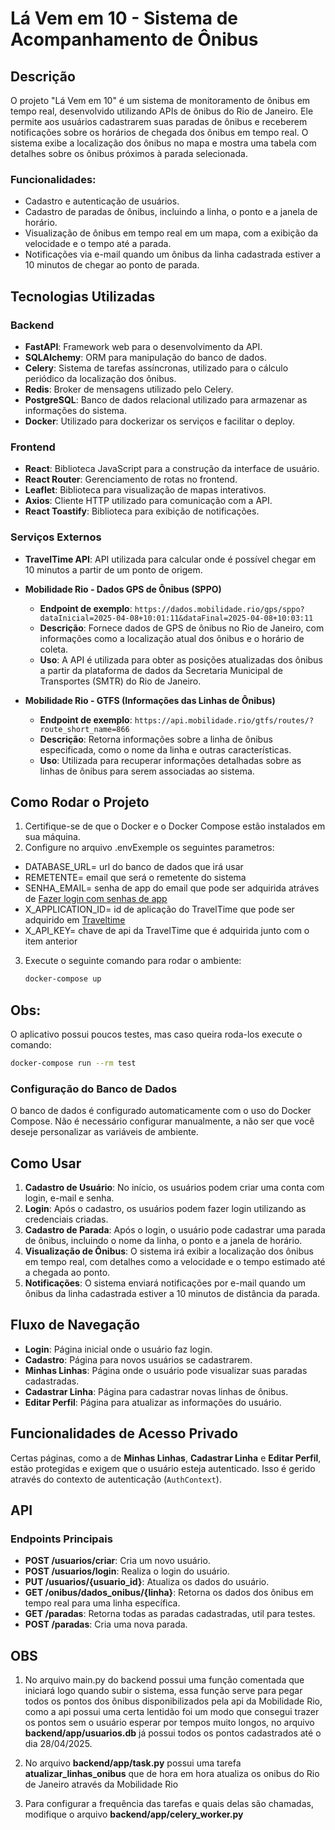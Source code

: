 

# Lá Vem em 10 - Sistema de Acompanhamento de Ônibus

## Descrição

O projeto "Lá Vem em 10" é um sistema de monitoramento de ônibus em tempo real, desenvolvido utilizando APIs de ônibus do Rio de Janeiro. Ele permite aos usuários cadastrarem suas paradas de ônibus e receberem notificações sobre os horários de chegada dos ônibus em tempo real. O sistema exibe a localização dos ônibus no mapa e mostra uma tabela com detalhes sobre os ônibus próximos à parada selecionada.

### Funcionalidades:
- Cadastro e autenticação de usuários.
- Cadastro de paradas de ônibus, incluindo a linha, o ponto e a janela de horário.
- Visualização de ônibus em tempo real em um mapa, com a exibição da velocidade e o tempo até a parada.
- Notificações via e-mail quando um ônibus da linha cadastrada estiver a 10 minutos de chegar ao ponto de parada.

## Tecnologias Utilizadas

### Backend
- **FastAPI**: Framework web para o desenvolvimento da API.
- **SQLAlchemy**: ORM para manipulação do banco de dados.
- **Celery**: Sistema de tarefas assíncronas, utilizado para o cálculo periódico da localização dos ônibus.
- **Redis**: Broker de mensagens utilizado pelo Celery.
- **PostgreSQL**: Banco de dados relacional utilizado para armazenar as informações do sistema.
- **Docker**: Utilizado para dockerizar os serviços e facilitar o deploy.

### Frontend
- **React**: Biblioteca JavaScript para a construção da interface de usuário.
- **React Router**: Gerenciamento de rotas no frontend.
- **Leaflet**: Biblioteca para visualização de mapas interativos.
- **Axios**: Cliente HTTP utilizado para comunicação com a API.
- **React Toastify**: Biblioteca para exibição de notificações.

### Serviços Externos
- **TravelTime API**: API utilizada para calcular onde é possível chegar em 10 minutos a partir de um ponto de origem.
  
- **Mobilidade Rio - Dados GPS de Ônibus (SPPO)**
   - **Endpoint de exemplo**: `https://dados.mobilidade.rio/gps/sppo?dataInicial=2025-04-08+10:01:11&dataFinal=2025-04-08+10:03:11`
   - **Descrição**: Fornece dados de GPS de ônibus no Rio de Janeiro, com informações como a localização atual dos ônibus e o horário de coleta.
   - **Uso**: A API é utilizada para obter as posições atualizadas dos ônibus a partir da plataforma de dados da Secretaria Municipal de Transportes (SMTR) do Rio de Janeiro.

- **Mobilidade Rio - GTFS (Informações das Linhas de Ônibus)**
   - **Endpoint de exemplo**: `https://api.mobilidade.rio/gtfs/routes/?route_short_name=866`
   - **Descrição**: Retorna informações sobre a linha de ônibus especificada, como o nome da linha e outras características.
   - **Uso**: Utilizada para recuperar informações detalhadas sobre as linhas de ônibus para serem associadas ao sistema.

## Como Rodar o Projeto

1. Certifique-se de que o Docker e o Docker Compose estão instalados em sua máquina.
2. Configure no arquivo .envExemple os seguintes parametros:
  - DATABASE_URL= url do banco de dados que irá usar  
  - REMETENTE= email que será o remetente do sistema
  - SENHA_EMAIL= senha de app do email que pode ser adquirida atráves de [Fazer login com senhas de app](https://support.google.com/accounts/answer/185833?hl=pt-BR&authuser=3)
  - X_APPLICATION_ID= id de aplicação do TravelTime que pode ser adquirido em [Traveltime](https://account.traveltime.com/)
  - X_API_KEY= chave de api da TravelTime que é adquirida junto com o item anterior

3. Execute o seguinte comando para rodar o ambiente:
   ```bash
   docker-compose up

## Obs:
  O aplicativo possui poucos testes, mas caso queira roda-los execute o comando:
   ```bash
   docker-compose run --rm test
   ```



### Configuração do Banco de Dados
O banco de dados é configurado automaticamente com o uso do Docker Compose. Não é necessário configurar manualmente, a não ser que você deseje personalizar as variáveis de ambiente.

## Como Usar
1. **Cadastro de Usuário**: No início, os usuários podem criar uma conta com login, e-mail e senha.
2. **Login**: Após o cadastro, os usuários podem fazer login utilizando as credenciais criadas.
3. **Cadastro de Parada**: Após o login, o usuário pode cadastrar uma parada de ônibus, incluindo o nome da linha, o ponto e a janela de horário.
4. **Visualização de Ônibus**: O sistema irá exibir a localização dos ônibus em tempo real, com detalhes como a velocidade e o tempo estimado até a chegada ao ponto.
5. **Notificações**: O sistema enviará notificações por e-mail quando um ônibus da linha cadastrada estiver a 10 minutos de distância da parada.

## Fluxo de Navegação
- **Login**: Página inicial onde o usuário faz login.
- **Cadastro**: Página para novos usuários se cadastrarem.
- **Minhas Linhas**: Página onde o usuário pode visualizar suas paradas cadastradas.
- **Cadastrar Linha**: Página para cadastrar novas linhas de ônibus.
- **Editar Perfil**: Página para atualizar as informações do usuário.

## Funcionalidades de Acesso Privado
Certas páginas, como a de **Minhas Linhas**, **Cadastrar Linha** e **Editar Perfil**, estão protegidas e exigem que o usuário esteja autenticado. Isso é gerido através do contexto de autenticação (`AuthContext`).

## API

### Endpoints Principais
- **POST /usuarios/criar**: Cria um novo usuário.
- **POST /usuarios/login**: Realiza o login do usuário.
- **PUT /usuarios/{usuario_id}**: Atualiza os dados do usuário.
- **GET /onibus/dados_onibus/{linha}**: Retorna os dados dos ônibus em tempo real para uma linha específica.
- **GET /paradas**: Retorna todas as paradas cadastradas, util para testes.
- **POST /paradas**: Cria uma nova parada.


## OBS
1. No arquivo main.py do backend possui uma função comentada que iniciará logo quando subir o sistema, essa função serve para pegar todos os pontos dos ônibus disponibilizados
pela api da Mobilidade Rio, como a api possui uma certa lentidão foi um modo que consegui trazer os pontos sem o usuário esperar por tempos muito longos, no arquivo 
**backend/app/usuarios.db** já possui todos os pontos cadastrados até o dia 28/04/2025.

2. No arquivo **backend/app/task.py** possui uma tarefa **atualizar_linhas_onibus** que de hora em hora atualiza os onibus do Rio de Janeiro através da Mobilidade Rio

3. Para configurar a frequência das tarefas e quais delas são chamadas, modifique o arquivo **backend/app/celery_worker.py**


